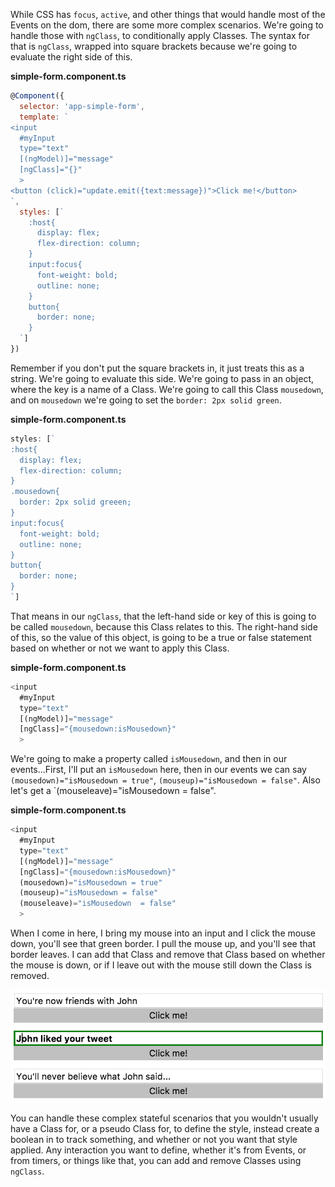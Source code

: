 While CSS has `focus`, `active`, and other things that would handle most of the Events on the dom, there are some more complex scenarios. We're going to handle those with `ngClass`, to conditionally apply Classes. The syntax for that is `ngClass`, wrapped into square brackets because we're going to evaluate the right side of this.

**simple-form.component.ts**
``` javascript
@Component({
  selector: 'app-simple-form',
  template: `
<input 
  #myInput 
  type="text" 
  [(ngModel)]="message"
  [ngClass]="{}"
  >
<button (click)="update.emit({text:message})">Click me!</button>
`,
  styles: [`
    :host{
      display: flex;
      flex-direction: column;
    }
    input:focus{
      font-weight: bold;
      outline: none;
    }
    button{
      border: none;
    }
  `]
})
```
Remember if you don't put the square brackets in, it just treats this as a string. We're going to evaluate this side. We're going to pass in an object, where the key is a name of a Class. We're going to call this Class `mousedown`, and on `mousedown` we're going to set the `border: 2px solid green`.

**simple-form.component.ts**
``` javascript
styles: [`
:host{
  display: flex;
  flex-direction: column;
}
.mousedown{
  border: 2px solid greeen;
}
input:focus{
  font-weight: bold;
  outline: none;
}
button{
  border: none;
}
`]
```
That means in our `ngClass`, that the left-hand side or key of this is going to be called `mousedown`, because this Class relates to this. The right-hand side of this, so the value of this object, is going to be a true or false statement based on whether or not we want to apply this Class.

**simple-form.component.ts**
``` javascript
<input 
  #myInput 
  type="text" 
  [(ngModel)]="message"
  [ngClass]="{mousedown:isMousedown}"
  >
```
We're going to make a property called `isMousedown`, and then in our events...First, I'll put an `isMousedown` here, then in our events we can say `(mousedown)="isMousedown = true"`, `(mouseup)="isMousedown = false"`. Also let's get a `(mouseleave)="isMousedown = false".

 **simple-form.component.ts**
``` javascript
<input 
  #myInput 
  type="text" 
  [(ngModel)]="message"
  [ngClass]="{mousedown:isMousedown}"
  (mousedown)="isMousedown = true"
  (mouseup)="isMousedown = false"
  (mouseleave)="isMousedown  = false"
  >
```
When I come in here, I bring my mouse into an input and I click the mouse down, you'll see that green border. I pull the mouse up, and you'll see that border leaves. I can add that Class and remove that Class based on whether the mouse is down, or if I leave out with the mouse still down the Class is removed.

![Class conditionally applied](../images/angular-2-apply-css-classes-conditionally-with-angular-2-s-ngclass-conditionally-apply-class.png)

You can handle these complex stateful scenarios that you wouldn't usually have a Class for, or a pseudo Class for, to define the style, instead create a boolean in to track something, and whether or not you want that style applied. Any interaction you want to define, whether it's from Events, or from timers, or things like that, you can add and remove Classes using `ngClass`.